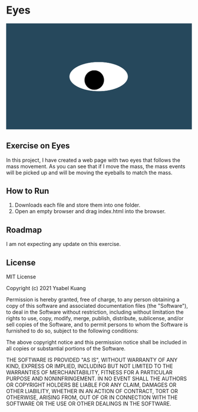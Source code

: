 # Eyes
<img src= "oneeye.png"/>

## Exercise on Eyes
In this project, I have created a web page with  two eyes that follows the mass movement. As you can see that if I move the mass, the mass events will be picked up and will be moving the eyeballs to match the mass.
## How to Run
1. Downloads each file and store them into one folder.
2. Open an empty browser and drag index.html into the browser.
## Roadmap
I am not expecting any update on this exercise.
## License
MIT License

Copyright (c) 2021 Ysabel Kuang

Permission is hereby granted, free of charge, to any person obtaining a copy
of this software and associated documentation files (the "Software"), to deal
in the Software without restriction, including without limitation the rights
to use, copy, modify, merge, publish, distribute, sublicense, and/or sell
copies of the Software, and to permit persons to whom the Software is
furnished to do so, subject to the following conditions:

The above copyright notice and this permission notice shall be included in all
copies or substantial portions of the Software.

THE SOFTWARE IS PROVIDED "AS IS", WITHOUT WARRANTY OF ANY KIND, EXPRESS OR
IMPLIED, INCLUDING BUT NOT LIMITED TO THE WARRANTIES OF MERCHANTABILITY,
FITNESS FOR A PARTICULAR PURPOSE AND NONINFRINGEMENT. IN NO EVENT SHALL THE
AUTHORS OR COPYRIGHT HOLDERS BE LIABLE FOR ANY CLAIM, DAMAGES OR OTHER
LIABILITY, WHETHER IN AN ACTION OF CONTRACT, TORT OR OTHERWISE, ARISING FROM,
OUT OF OR IN CONNECTION WITH THE SOFTWARE OR THE USE OR OTHER DEALINGS IN THE
SOFTWARE.
